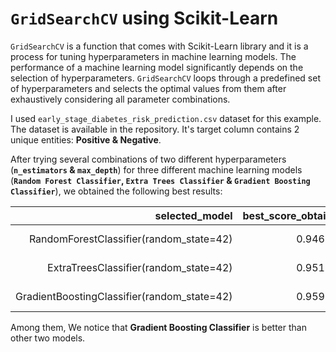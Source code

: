# `GridSearchCV` using Scikit-Learn

`GridSearchCV` is a function that comes with Scikit-Learn library and it is a process for tuning hyperparameters in machine learning models. The performance of a machine learning model significantly depends on the selection of hyperparameters. `GridSearchCV` loops through a predefined set of hyperparameters and selects the optimal values from them after exhaustively considering all parameter combinations.

I used `early_stage_diabetes_risk_prediction.csv` dataset for this example. The dataset is available in the repository. It's target column contains 2 unique entities: __Positive & Negative__.

After trying several combinations of two different hyperparameters (__`n_estimators` & `max_depth`__) for three different machine learning models (__`Random Forest Classifier`, `Extra Trees Classifier` & `Gradient Boosting Classifier`__), we obtained the following best results:

| selected_model | best_score_obtained | best_params_obtained |
| ---: | ---: | ---: |
| RandomForestClassifier(random_state=42) | 0.946154 | {'max_depth': 5, 'n_estimators': 10} |
| ExtraTreesClassifier(random_state=42) | 0.951923 | {'max_depth': 5, 'n_estimators': 10} |
| GradientBoostingClassifier(random_state=42) | 0.959615 | {'max_depth': 5, 'n_estimators': 5} |

Among them, We notice that __Gradient Boosting Classifier__ is better than other two models.
